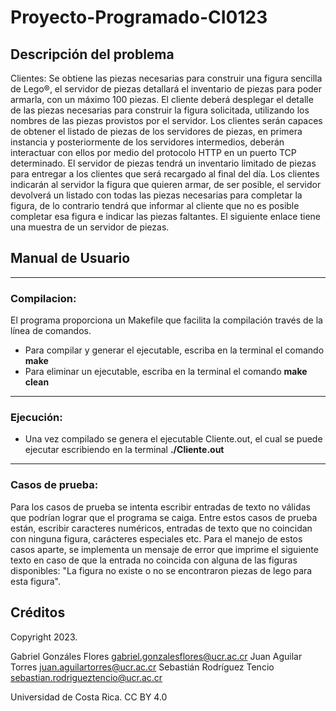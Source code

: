 # Proyecto-Programado-CI0123

## **Descripción del problema**

Clientes: Se obtiene las piezas necesarias para construir una figura sencilla de Lego®, el servidor de piezas detallará el inventario de piezas para poder armarla, con
un máximo 100 piezas. El cliente deberá desplegar el detalle de las piezas necesarias para construir la figura solicitada, utilizando los nombres de las piezas provistos 
por el servidor. Los clientes serán capaces de obtener el listado de piezas de los servidores de piezas, en primera instancia y posteriormente de los servidores intermedios, deberán interactuar con ellos por medio del protocolo HTTP en un puerto TCP determinado. El servidor de piezas tendrá un inventario limitado de piezas para entregar a los clientes que será recargado al final del día. Los clientes indicarán al servidor la figura que quieren armar, de ser posible, el servidor devolverá un listado con todas las piezas necesarias para completar la figura, de lo contrario tendrá que informar al cliente que no es posible completar esa figura e indicar las piezas faltantes. El siguiente enlace tiene una muestra de un servidor de piezas.

## **Manual de Usuario**

---

### **Compilacion:**

El programa proporciona un Makefile que facilita la compilación través de la línea de comandos.
* Para compilar y generar el ejecutable, escriba en la terminal el comando **make**
* Para eliminar un ejecutable, escriba en la terminal el comando **make clean**

---

### **Ejecución:**

* Una vez compilado se genera el ejecutable Cliente.out, el cual se puede ejecutar escribiendo en la terminal **./Cliente.out**

---

### **Casos de prueba:**

Para los casos de prueba se intenta escribir entradas de texto no válidas que podrían lograr que el programa se caiga. Entre estos casos de prueba están, escribir caracteres numéricos, entradas de texto que no coincidan con ninguna figura, carácteres especiales etc. Para el manejo de estos casos aparte, se implementa un mensaje de error que imprime el siguiente texto en caso de que la entrada no coincida con alguna de las figuras disponibles: "La figura no existe o no se encontraron piezas de lego para esta figura".

## **Créditos**

Copyright 2023.

Gabriel Gonzáles Flores <gabriel.gonzalesflores@ucr.ac.cr>
Juan Aguilar Torres <juan.aguilartorres@ucr.ac.cr>
Sebastián Rodríguez Tencio <sebastian.rodrigueztencio@ucr.ac.cr>

Universidad de Costa Rica. CC BY 4.0